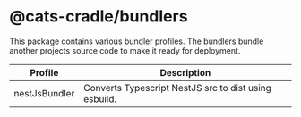 # @cats-cradle/bundlers

This package contains various bundler profiles. The bundlers bundle another
projects source code to make it ready for deployment.

| Profile       | Description                                           |
| ------------- | ----------------------------------------------------- |
| nestJsBundler | Converts Typescript NestJS src to dist using esbuild. |
